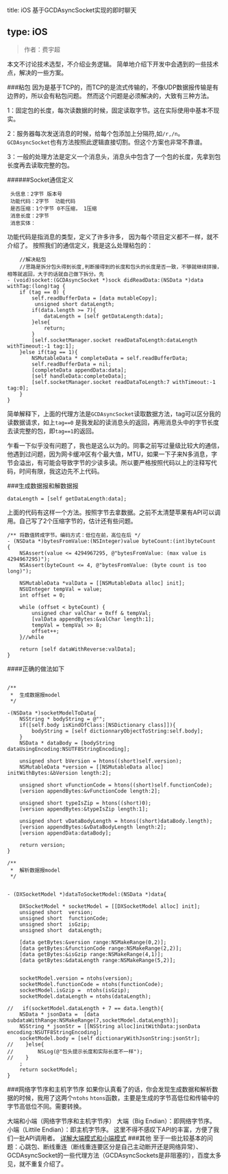 title: iOS 基于GCDAsyncSocket实现的即时聊天

type: iOS
---

> 作者：费宇超



本文不讨论技术选型，不介绍业务逻辑。
简单地介绍下开发中会遇到的一些技术点，解决的一些方案。


###粘包
因为是基于TCP的，而TCP的是流式传输的，不像UDP数据报传输是有边界的，所以会有粘包问题。
然而这个问题是必须解决的，大致有三种方法。

1：固定包的长度，每次读数据的时候，固定读取字节。这在实际使用中基本不现实。

2：服务器每次发送消息的时候，给每个包添加上分隔符,如```/r,/n```。```GCDAsyncSocket```也有方法按照此逻辑直接切割。但这个方案也非常不靠谱。

3：一般的处理方法是定义一个消息头，消息头中包含了一个包的长度，先拿到包长度再去读取完整的包。

######Socket通信定义
```
 头信息：2字节 版本号
 功能代码：2字节  功能代码
 是否压缩：1个字节 0不压缩， 1压缩
 消息长度：2字节
 消息实体：
```

功能代码是指消息的类型，定义了许多许多， 因为每个项目定义都不一样，就不介绍了。
按照我们的通信定义，我是这么处理粘包的：

```
    //解决粘包
    //思路是拆分包头得到长度,判断接得到的长度和包头的长度是否一致，不够就继续拼接，相等就返回，大于的话就自己做下拆分。先
- (void)socket:(GCDAsyncSocket *)sock didReadData:(NSData *)data withTag:(long)tag {
    if (tag == 0) {
        self.readBufferData = [data mutableCopy];
         unsigned short dataLength;
        if(data.length >= 7){
            dataLength = [self getDataLength:data];
        }else{
            return;
        }
        [self.socketManager.socket readDataToLength:dataLength withTimeout:-1 tag:1];
    }else if(tag == 1){
        NSMutableData * completeData = self.readBufferData;
        self.readBufferData = nil;
        [completeData appendData:data];
        [self handleData:completeData];
        [self.socketManager.socket readDataToLength:7 withTimeout:-1 tag:0];
    }
}
```
简单解释下，上面的代理方法是```GCDAsyncSocket```读取数据方法，tag可以区分我的读数据请求，如上```tag==0``` 是我发起的读消息头的返回，再用消息头中的字节长度去读完整的包，即```tag==1```的返回。

乍看一下似乎没有问题了，我也是这么以为的。同事之前写过量级比较大的通信，他遇到过问题，因为网卡缓冲区有个最大值，MTU，如果一下子来N多消息，字节会溢出，有可能会导致字节的少读多读。所以要严格按照代码以上的注释写代码，时间有限，我这边先不上代码。

###生成数据报和解数据报
```
dataLength = [self getDataLength:data];
```
上面的代码有这样一个方法。按照字节去拿数据。之前不太清楚苹果有API可以调用。自己写了2个压缩字节的，估计还有些问题。

```
/** 将数值转成字节。编码方式：低位在前，高位在后 */
- (NSData *)bytesFromValue:(NSInteger)value byteCount:(int)byteCount
{
    NSAssert(value <= 4294967295, @"bytesFromValue: (max value is 4294967295)");
    NSAssert(byteCount <= 4, @"bytesFromValue: (byte count is too long)");
    
    NSMutableData *valData = [[NSMutableData alloc] init];
    NSUInteger tempVal = value;
    int offset = 0;
    
    while (offset < byteCount) {
        unsigned char valChar = 0xff & tempVal;
        [valData appendBytes:&valChar length:1];
        tempVal = tempVal >> 8;
        offset++;
    }//while
    
    return [self dataWithReverse:valData];
}
```
####正确的做法如下
```

/**
 *  生成数据报model
 */

-(NSData *)socketModelToData{
    NSString * bodyString = @"";
    if([self.body isKindOfClass:[NSDictionary class]]){
        bodyString = [self dictionnaryObjectToString:self.body];
    }
    NSData * dataBody = [bodyString dataUsingEncoding:NSUTF8StringEncoding];
    
    unsigned short bVersion = htons((short)self.version);
    NSMutableData *version = [[NSMutableData alloc] initWithBytes:&bVersion length:2];
    
    unsigned short vFunctionCode = htons((short)self.functionCode);
    [version appendBytes:&vFunctionCode length:2];
    
    unsigned short typeIsZip = htons((short)0);
    [version appendBytes:&typeIsZip length:1];
    
    unsigned short vDataBodyLength = htons((short)dataBody.length);
    [version appendBytes:&vDataBodyLength length:2];
    [version appendData:dataBody];

    return version;
}

/**
 *  解析数据报model
 */


- (DXSocketModel *)dataToSocketModel:(NSData *)data{
    
    DXSocketModel * socketModel = [[DXSocketModel alloc] init];
    unsigned short  version;
    unsigned short  functionCode;
    unsigned short  isGzip;
    unsigned short  dataLength;
   
    [data getBytes:&version range:NSMakeRange(0,2)];
    [data getBytes:&functionCode range:NSMakeRange(2,2)];
    [data getBytes:&isGzip range:NSMakeRange(4,1)];
    [data getBytes:&dataLength range:NSMakeRange(5,2)];
 
    
    socketModel.version = ntohs(version);
    socketModel.functionCode = ntohs(functionCode);
    socketModel.isGzip =  ntohs(isGzip);
    socketModel.dataLength = ntohs(dataLength);
    
//   if(socketModel.dataLength + 7 == data.length){
    NSData * jsonData =  [data subdataWithRange:NSMakeRange(7,socketModel.dataLength)];
    NSString * jsonStr = [[NSString alloc]initWithData:jsonData encoding:NSUTF8StringEncoding];
    socketModel.body = [self dictionaryWithJsonString:jsonStr];
//    }else{
//        NSLog(@"包头提示长度和实际长度不一样");
//    }
    ;
    return socketModel;
}

```
###网络字节序和主机字节序
如果你认真看了的话，你会发现生成数据和解析数据的时候，我用了这两个```ntohs```  ```htons```函数，主要是生成的字节高低位和传输中的字节高低位不同。需要转换。

大端和小端（网络字节序和主机字节序）
大端（Big Endian）：即网络字节序。
小端（Littile Endian）：即主机字节序。
这里不得不感叹下API的丰富，方便了我们一批API调用者。
[详解大端模式和小端模式](http://blog.csdn.net/ce123_zhouwei/article/details/6971544)
###其他
至于一些比较基本的问题：心跳包、断线重连（断线重连要区分是自己主动断开还是网络异常）、GCDAsyncSocket的一些代理方法（GCDAsyncSockets是非阻塞的），百度太多见，就不重复介绍了。